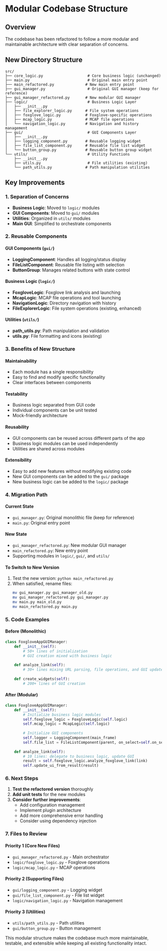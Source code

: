 # Modular Codebase Structure

## Overview
The codebase has been refactored to follow a more modular and maintainable architecture with clear separation of concerns.

## New Directory Structure

```
src/
├── core_logic.py                    # Core business logic (unchanged)
├── main.py                          # Original main entry point
├── main_refactored.py              # New main entry point
├── gui_manager.py                   # Original GUI manager (keep for reference)
├── gui_manager_refactored.py       # New modular GUI manager
├── logic/                           # Business Logic Layer
│   ├── __init__.py
│   ├── file_explorer_logic.py      # File system operations
│   ├── foxglove_logic.py           # Foxglove-specific operations
│   ├── mcap_logic.py               # MCAP file operations
│   └── navigation_logic.py         # Navigation and history management
├── gui/                             # GUI Components Layer
│   ├── __init__.py
│   ├── logging_component.py        # Reusable logging widget
│   ├── file_list_component.py      # Reusable file list widget
│   └── button_group.py             # Reusable button group widget
└── utils/                           # Utility Functions
    ├── __init__.py
    ├── utils.py                     # File utilities (existing)
    └── path_utils.py               # Path manipulation utilities
```

## Key Improvements

### 1. Separation of Concerns
- **Business Logic**: Moved to `logic/` modules
- **GUI Components**: Moved to `gui/` modules  
- **Utilities**: Organized in `utils/` modules
- **Main GUI**: Simplified to orchestrate components

### 2. Reusable Components

#### GUI Components (`gui/`)
- **LoggingComponent**: Handles all logging/status display
- **FileListComponent**: Reusable file listing with selection
- **ButtonGroup**: Manages related buttons with state control

#### Business Logic (`logic/`)
- **FoxgloveLogic**: Foxglove link analysis and launching
- **McapLogic**: MCAP file operations and tool launching
- **NavigationLogic**: Directory navigation with history
- **FileExplorerLogic**: File system operations (existing, enhanced)

#### Utilities (`utils/`)
- **path_utils.py**: Path manipulation and validation
- **utils.py**: File formatting and icons (existing)

### 3. Benefits of New Structure

#### Maintainability
- Each module has a single responsibility
- Easy to find and modify specific functionality
- Clear interfaces between components

#### Testability
- Business logic separated from GUI code
- Individual components can be unit tested
- Mock-friendly architecture

#### Reusability
- GUI components can be reused across different parts of the app
- Business logic modules can be used independently
- Utilities are shared across modules

#### Extensibility
- Easy to add new features without modifying existing code
- New GUI components can be added to the `gui/` package
- New business logic can be added to the `logic/` package

### 4. Migration Path

#### Current State
- `gui_manager.py`: Original monolithic file (keep for reference)
- `main.py`: Original entry point

#### New State
- `gui_manager_refactored.py`: New modular GUI manager
- `main_refactored.py`: New entry point
- Supporting modules in `logic/`, `gui/`, and `utils/`

#### To Switch to New Version
1. Test the new version: `python main_refactored.py`
2. When satisfied, rename files:
   ```bash
   mv gui_manager.py gui_manager_old.py
   mv gui_manager_refactored.py gui_manager.py
   mv main.py main_old.py
   mv main_refactored.py main.py
   ```

### 5. Code Examples

#### Before (Monolithic)
```python
class FoxgloveAppGUIManager:
    def __init__(self):
        # 50+ lines of initialization
        # GUI creation mixed with business logic
        
    def analyze_link(self):
        # 30+ lines mixing URL parsing, file operations, and GUI updates
        
    def create_widgets(self):
        # 200+ lines of GUI creation
```

#### After (Modular)
```python
class FoxgloveAppGUIManager:
    def __init__(self):
        # Initialize business logic modules
        self.foxglove_logic = FoxgloveLogic(self.logic)
        self.mcap_logic = McapLogic(self.logic)
        
        # Initialize GUI components
        self.logger = LoggingComponent(main_frame)
        self.file_list = FileListComponent(parent, on_select=self.on_select)
        
    def analyze_link(self):
        # 10 lines: delegate to business logic, update GUI
        result = self.foxglove_logic.analyze_foxglove_link(link)
        self.update_ui_from_result(result)
```

### 6. Next Steps

1. **Test the refactored version** thoroughly
2. **Add unit tests** for the new modules
3. **Consider further improvements**:
   - Add configuration management
   - Implement plugin architecture
   - Add more comprehensive error handling
   - Consider using dependency injection

### 7. Files to Review

#### Priority 1 (Core New Files)
- `gui_manager_refactored.py` - Main orchestrator
- `logic/foxglove_logic.py` - Foxglove operations
- `logic/mcap_logic.py` - MCAP operations

#### Priority 2 (Supporting Files)
- `gui/logging_component.py` - Logging widget
- `gui/file_list_component.py` - File list widget
- `logic/navigation_logic.py` - Navigation management

#### Priority 3 (Utilities)
- `utils/path_utils.py` - Path utilities
- `gui/button_group.py` - Button management

This modular structure makes the codebase much more maintainable, testable, and extensible while keeping all existing functionality intact.
